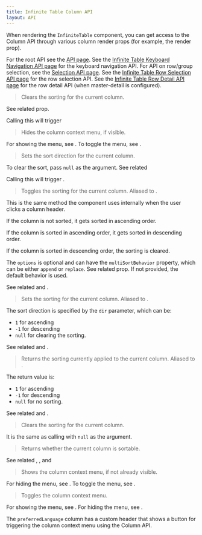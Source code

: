 ```yaml
---
title: Infinite Table Column API
layout: API
---
```


When rendering the `InfiniteTable` component, you can get access to the Column API through various column render props (for example, the <PropLink name="columns.header" /> render prop).

For the root API see the [API page](/docs/reference/api).
See the [Infinite Table Keyboard Navigation API page](/docs/reference/keyboard-navigation-api) for the keyboard navigation API.
For API on row/group selection, see the [Selection API page](/docs/reference/selection-api).
See the [Infinite Table Row Selection API page](/docs/reference/row-selection-api) for the row selection API.
See the [Infinite Table Row Detail API page](/docs/reference/row-detail-api) for the row detail API (when master-detail is configured).

<PropTable searchPlaceholder="Type to filter API methods" sort>

<Prop name="clearSort">

> Clears the sorting for the current column.

See related <PropLink name="setSort" /> prop.

Calling this will trigger <DPropLink name="onSortInfoChange" />

</Prop>

<Prop name="hideContextMenu" type="() => void">

> Hides the column context menu, if visible.

For showing the menu, see <PropLink name="showContextMenu"/>. To toggle the menu, see <PropLink name="toggleContextMenu"/>.

</Prop>

<Prop name="setSort" type="(sortDir: 1|-1|null) => void">

> Sets the sort direction for the current column.

To clear the sort, pass `null` as the argument. See related <PropLink name="clearSort"/>

Calling this will trigger <DPropLink name="onSortInfoChange" />.

</Prop>

<Prop name="toggleSort" type="(options?) => void">

> Toggles the sorting for the current column. Aliased to <ApiLink name="toggleSortingForColumn" />.

This is the same method the component uses internally when the user clicks a column header.

If the column is not sorted, it gets sorted in ascending order.

If the column is sorted in ascending order, it gets sorted in descending order.

If the column is sorted in descending order, the sorting is cleared.

<Note>

The `options` is optional and can have the `multiSortBehavior` property, which can be either `append` or `replace`. See related <PropLink name="multiSortBehavior" /> prop. If not provided, the default behavior is used.

</Note>

See related <ColumnApiLink name="setSort" /> and <ColumnApiLink name="getSortingForColumn" />.

</Prop>

<Prop name="setSort" type="(dir: 1|-1|null) => void">

> Sets the sorting for the current column. Aliased to <ApiLink name="setSortingForColumn" />.

The sort direction is specified by the `dir` parameter, which can be:

- `1` for ascending
- `-1` for descending
- `null` for clearing the sorting.

See related <ColumnApiLink name="toggleSort" /> and <ColumnApiLink name="getSortDir" />.

</Prop>

<Prop name="getSortDir" type="()=> 1|-1|null">

> Returns the sorting currently applied to the current column. Aliased to <ApiLink name="getSortingForColumn" />.

The return value is:

- `1` for ascending
- `-1` for descending
- `null` for no sorting.

See related <ColumnApiLink name="toggleSortingForColumn" /> and <ColumnApiLink name="setSortingForColumn" />.

</Prop>

<Prop name="clearSort" type="() => void">

> Clears the sorting for the current column.

It is the same as calling <ColumnApiLink name="setSort" /> with `null` as the argument.

</Prop>

<Prop name="isSortable" type="()=> boolean">

> Returns whether the current column is sortable.

See related <PropLink name="columnDefaultSortable" />, <PropLink name="columns.defaultSortable" />, <PropLink name="columnTypes.defaultSortable" /> and <PropLink name="sortable" />

</Prop>

<Prop name="showContextMenu" type="() => void">

> Shows the column context menu, if not already visible.

For hiding the menu, see <PropLink name="hideContextMenu"/>. To toggle the menu, see <PropLink name="toggleContextMenu"/>.

</Prop>

<Prop name="toggleContextMenu" type="() => void">

> Toggles the column context menu.

For showing the menu, see <PropLink name="showContextMenu"/>. For hiding the menu, see <PropLink name="hideContextMenu"/>.

<Sandpack title="Custom header with button to trigger the column context menu using the Column API">

<Description>

The `preferredLanguage` column has a custom header that shows a button for triggering the column context menu using the Column API.

</Description>

```ts file="$DOCS/reference/getColumnMenuItems-example.page.tsx"

```

</Sandpack>

</Prop>

</PropTable>
